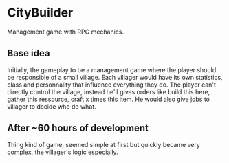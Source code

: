 # CityBuilder

Management game with RPG mechanics.

## Base idea
Initially, the gameplay to be a management game where the player should be responsible of a small village. Each villager would have its own statistics, class and personnality that influence everything they do.
The player can't directly control the village, instead he'll gives orders like build this here, gather this ressource, craft x times this item. He would also give jobs to villager to decide who do what.

## After ~60 hours of development
Thing kind of game, seemed simple at first but quickly became very complex, the villager's logic especially.
